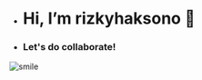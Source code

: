 - <h1> Hi, I’m rizkyhaksono 👋</h1>

- <h3>Let's do collaborate!</h3>

![smile](https://media.giphy.com/media/rFfmUWVMOyKVG/giphy.gif)


<!---
rizkyhaksono/rizkyhaksono is a ✨ special ✨ repository because its `README.md` (this file) appears on your GitHub profile.
You can click the Preview link to take a look at your changes.
--->
